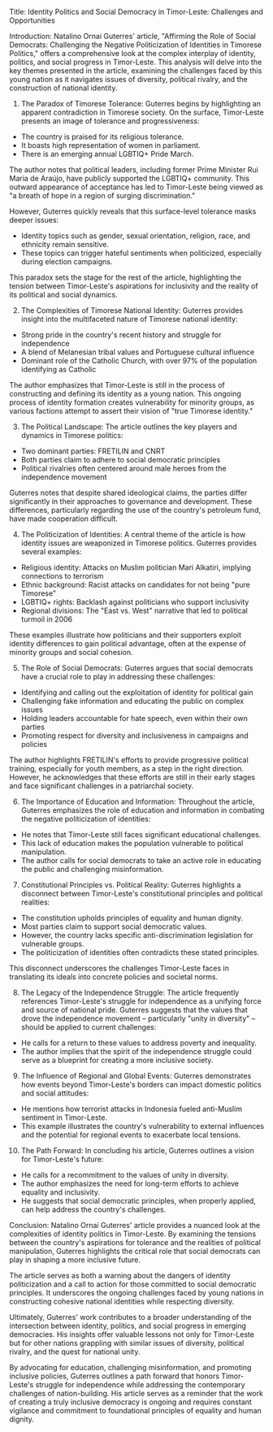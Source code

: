 Title: Identity Politics and Social Democracy in Timor-Leste: Challenges and Opportunities

Introduction:
Natalino Ornai Guterres' article, "Affirming the Role of Social Democrats: Challenging the Negative Politicization of Identities in Timorese Politics," offers a comprehensive look at the complex interplay of identity, politics, and social progress in Timor-Leste. This analysis will delve into the key themes presented in the article, examining the challenges faced by this young nation as it navigates issues of diversity, political rivalry, and the construction of national identity.

1. The Paradox of Timorese Tolerance:
Guterres begins by highlighting an apparent contradiction in Timorese society. On the surface, Timor-Leste presents an image of tolerance and progressiveness:

- The country is praised for its religious tolerance.
- It boasts high representation of women in parliament.
- There is an emerging annual LGBTIQ+ Pride March.

The author notes that political leaders, including former Prime Minister Rui Maria de Araújo, have publicly supported the LGBTIQ+ community. This outward appearance of acceptance has led to Timor-Leste being viewed as "a breath of hope in a region of surging discrimination."

However, Guterres quickly reveals that this surface-level tolerance masks deeper issues:

- Identity topics such as gender, sexual orientation, religion, race, and ethnicity remain sensitive.
- These topics can trigger hateful sentiments when politicized, especially during election campaigns.

This paradox sets the stage for the rest of the article, highlighting the tension between Timor-Leste's aspirations for inclusivity and the reality of its political and social dynamics.

2. The Complexities of Timorese National Identity:
Guterres provides insight into the multifaceted nature of Timorese national identity:

- Strong pride in the country's recent history and struggle for independence
- A blend of Melanesian tribal values and Portuguese cultural influence
- Dominant role of the Catholic Church, with over 97% of the population identifying as Catholic

The author emphasizes that Timor-Leste is still in the process of constructing and defining its identity as a young nation. This ongoing process of identity formation creates vulnerability for minority groups, as various factions attempt to assert their vision of "true Timorese identity."

3. The Political Landscape:
The article outlines the key players and dynamics in Timorese politics:

- Two dominant parties: FRETILIN and CNRT
- Both parties claim to adhere to social democratic principles
- Political rivalries often centered around male heroes from the independence movement

Guterres notes that despite shared ideological claims, the parties differ significantly in their approaches to governance and development. These differences, particularly regarding the use of the country's petroleum fund, have made cooperation difficult.

4. The Politicization of Identities:
A central theme of the article is how identity issues are weaponized in Timorese politics. Guterres provides several examples:

- Religious identity: Attacks on Muslim politician Mari Alkatiri, implying connections to terrorism
- Ethnic background: Racist attacks on candidates for not being "pure Timorese"
- LGBTIQ+ rights: Backlash against politicians who support inclusivity
- Regional divisions: The "East vs. West" narrative that led to political turmoil in 2006

These examples illustrate how politicians and their supporters exploit identity differences to gain political advantage, often at the expense of minority groups and social cohesion.

5. The Role of Social Democrats:
Guterres argues that social democrats have a crucial role to play in addressing these challenges:

- Identifying and calling out the exploitation of identity for political gain
- Challenging fake information and educating the public on complex issues
- Holding leaders accountable for hate speech, even within their own parties
- Promoting respect for diversity and inclusiveness in campaigns and policies

The author highlights FRETILIN's efforts to provide progressive political training, especially for youth members, as a step in the right direction. However, he acknowledges that these efforts are still in their early stages and face significant challenges in a patriarchal society.

6. The Importance of Education and Information:
Throughout the article, Guterres emphasizes the role of education and information in combating the negative politicization of identities:

- He notes that Timor-Leste still faces significant educational challenges.
- This lack of education makes the population vulnerable to political manipulation.
- The author calls for social democrats to take an active role in educating the public and challenging misinformation.

7. Constitutional Principles vs. Political Reality:
Guterres highlights a disconnect between Timor-Leste's constitutional principles and political realities:

- The constitution upholds principles of equality and human dignity.
- Most parties claim to support social democratic values.
- However, the country lacks specific anti-discrimination legislation for vulnerable groups.
- The politicization of identities often contradicts these stated principles.

This disconnect underscores the challenges Timor-Leste faces in translating its ideals into concrete policies and societal norms.

8. The Legacy of the Independence Struggle:
The article frequently references Timor-Leste's struggle for independence as a unifying force and source of national pride. Guterres suggests that the values that drove the independence movement – particularly "unity in diversity" – should be applied to current challenges:

- He calls for a return to these values to address poverty and inequality.
- The author implies that the spirit of the independence struggle could serve as a blueprint for creating a more inclusive society.

9. The Influence of Regional and Global Events:
Guterres demonstrates how events beyond Timor-Leste's borders can impact domestic politics and social attitudes:

- He mentions how terrorist attacks in Indonesia fueled anti-Muslim sentiment in Timor-Leste.
- This example illustrates the country's vulnerability to external influences and the potential for regional events to exacerbate local tensions.

10. The Path Forward:
In concluding his article, Guterres outlines a vision for Timor-Leste's future:

- He calls for a recommitment to the values of unity in diversity.
- The author emphasizes the need for long-term efforts to achieve equality and inclusivity.
- He suggests that social democratic principles, when properly applied, can help address the country's challenges.

Conclusion:
Natalino Ornai Guterres' article provides a nuanced look at the complexities of identity politics in Timor-Leste. By examining the tensions between the country's aspirations for tolerance and the realities of political manipulation, Guterres highlights the critical role that social democrats can play in shaping a more inclusive future.

The article serves as both a warning about the dangers of identity politicization and a call to action for those committed to social democratic principles. It underscores the ongoing challenges faced by young nations in constructing cohesive national identities while respecting diversity.

Ultimately, Guterres' work contributes to a broader understanding of the intersection between identity, politics, and social progress in emerging democracies. His insights offer valuable lessons not only for Timor-Leste but for other nations grappling with similar issues of diversity, political rivalry, and the quest for national unity.

By advocating for education, challenging misinformation, and promoting inclusive policies, Guterres outlines a path forward that honors Timor-Leste's struggle for independence while addressing the contemporary challenges of nation-building. His article serves as a reminder that the work of creating a truly inclusive democracy is ongoing and requires constant vigilance and commitment to foundational principles of equality and human dignity.